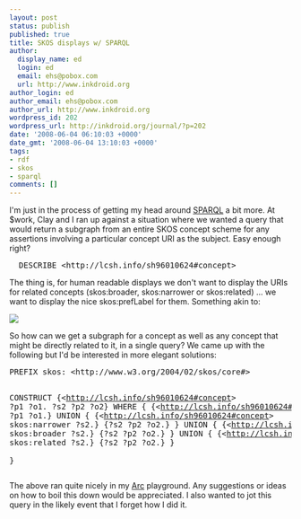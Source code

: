 ```yaml
---
layout: post
status: publish
published: true
title: SKOS displays w/ SPARQL
author:
  display_name: ed
  login: ed
  email: ehs@pobox.com
  url: http://www.inkdroid.org
author_login: ed
author_email: ehs@pobox.com
author_url: http://www.inkdroid.org
wordpress_id: 202
wordpress_url: http://inkdroid.org/journal/?p=202
date: '2008-06-04 06:10:03 +0000'
date_gmt: '2008-06-04 13:10:03 +0000'
tags:
- rdf
- skos
- sparql
comments: []
---
```


<p>I'm just in the process of getting my head around <a href="http://www.w3.org/TR/rdf-sparql-query/">SPARQL</a> a bit more. At $work, Clay and I ran up against a situation where we wanted a query that would return a subgraph from an entire SKOS concept scheme for any assertions involving a particular concept URI as the subject. Easy enough right?</p>
<pre>
  DESCRIBE &lt;http://lcsh.info/sh96010624#concept&gt;
</pre>
<p>The thing is, for human readable displays we don't want to display the URIs for related concepts (skos:broader, skos:narrower or skos:related) ... we want to display the nice skos:prefLabel for them. Something akin to:</p>
<p>  <img src="http://inkdroid.org/images/ethnoscience.png" /></p>
<p>So how can we get a subgraph for a concept as well as any concept that might be directly related to it, in a single query? We came up with the following but I'd be interested in more elegant solutions:</p>
<pre>
PREFIX skos: &lt;http://www.w3.org/2004/02/skos/core#&gt;

CONSTRUCT {&lt;http://lcsh.info/sh96010624#concept&gt; ?p1 ?o1. ?s2 ?p2 ?o2}
WHERE
{
    {&lt;http://lcsh.info/sh96010624#concept&gt; ?p1 ?o1.}
    UNION 
    {
        {&lt;http://lcsh.info/sh96010624#concept&gt; skos:narrower ?s2.}
        {?s2 ?p2 ?o2.}
    }
    UNION
    { 
        {&lt;http://lcsh.info/sh96010624#concept&gt; skos:broader ?s2.}
        {?s2 ?p2 ?o2.}
    }
    UNION
    { 
        {&lt;http://lcsh.info/sh96010624#concept&gt; skos:related ?s2.}
        {?s2 ?p2 ?o2.}
    }           
}
</pre>
<p>The above ran quite nicely in my <a href="http://arc.semsol.org/">Arc</a> playground. Any suggestions or ideas on how to boil this down would be appreciated. I also wanted to jot this query in the likely event that I forget how I did it.</p>
